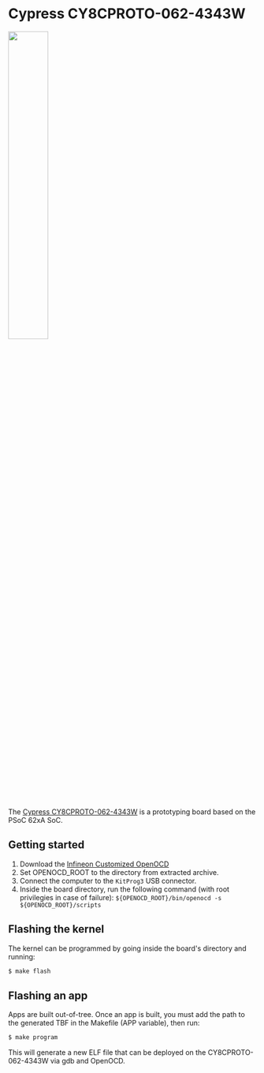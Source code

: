Cypress CY8CPROTO-062-4343W
===========================

<img src="https://www.infineon.com/export/sites/default/_images/product/evaluation-boards/cypress-boards/CY8CPROTO-062-4343W_0.jpg_1361197165.jpg" width="40%">

The [Cypress CY8CPROTO-062-4343W](https://www.infineon.com/cms/en/product/evaluation-boards/cy8cproto-062-4343w/) is a prototyping board based on the PSoC 62xA SoC.

## Getting started

1. Download the [Infineon Customized OpenOCD](https://github.com/Infineon/openocd/releases/latest)
2. Set OPENOCD_ROOT to the directory from extracted archive.
3. Connect the computer to the `KitProg3` USB connector.
4. Inside the board directory, run the following command (with root privilegies in case of failure):
   `${OPENOCD_ROOT}/bin/openocd -s ${OPENOCD_ROOT}/scripts`

## Flashing the kernel

The kernel can be programmed by going inside the board's directory and running:
```bash
$ make flash
```

## Flashing an app

Apps are built out-of-tree. Once an app is built, you must add the path to the generated TBF in the Makefile (APP variable), then run:
```bash
$ make program
```

This will generate a new ELF file that can be deployed on the CY8CPROTO-062-4343W via gdb and OpenOCD.
